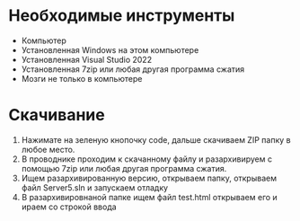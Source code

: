 # Необходимые инструменты
- Компьютер
- Установленная Windows на этом компьютере
- Установленная Visual Studio 2022
- Установленная 7zip или любая другая программа сжатия
- Мозги не только в компьютере

# Скачивание
1) Нажимате на зеленую кнопочку code, дальше скачиваем ZIP папку в любое место.
2) В проводнике проходим к скачанному файлу и разархивируем с помощью 7zip или любая другая программа сжатия.
3) Ищем разархивированную версию, открываем папку, открываем файл Server5.sln и запускаем отладку
4) В разархивировнаной папке ищем файл test.html открываем его и ираем со строкой ввода
